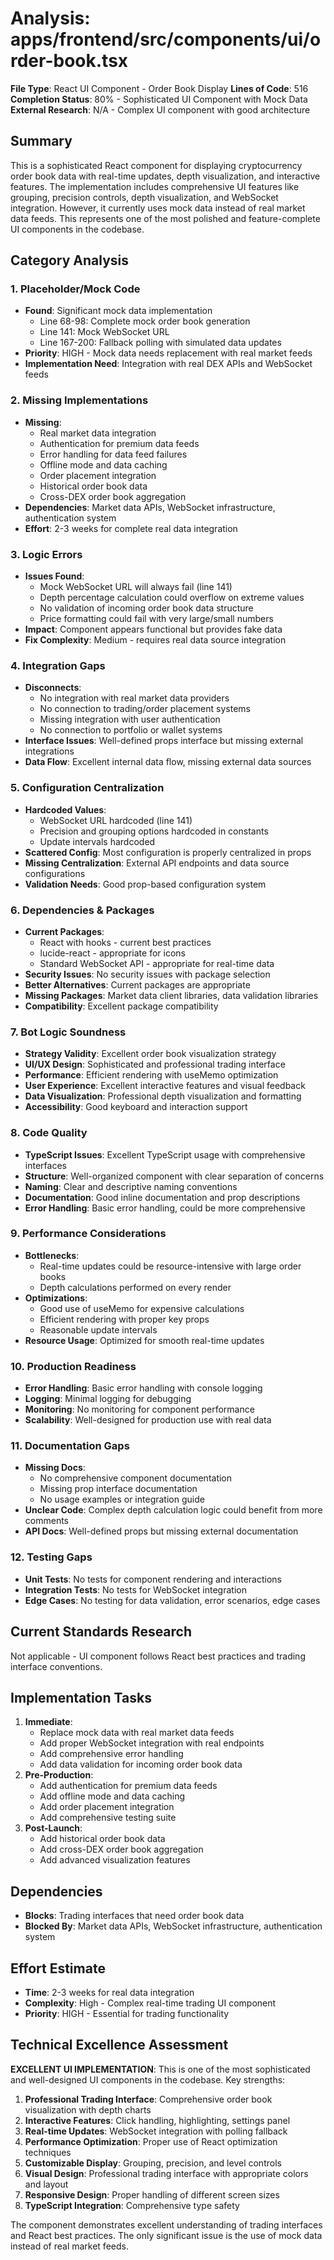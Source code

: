 # Analysis: apps/frontend/src/components/ui/order-book.tsx

**File Type**: React UI Component - Order Book Display
**Lines of Code**: 516
**Completion Status**: 80% - Sophisticated UI Component with Mock Data
**External Research**: N/A - Complex UI component with good architecture

## Summary
This is a sophisticated React component for displaying cryptocurrency order book data with real-time updates, depth visualization, and interactive features. The implementation includes comprehensive UI features like grouping, precision controls, depth visualization, and WebSocket integration. However, it currently uses mock data instead of real market data feeds. This represents one of the most polished and feature-complete UI components in the codebase.

## Category Analysis

### 1. Placeholder/Mock Code
- **Found**: Significant mock data implementation
  - Line 68-98: Complete mock order book generation
  - Line 141: Mock WebSocket URL
  - Line 167-200: Fallback polling with simulated data updates
- **Priority**: HIGH - Mock data needs replacement with real market feeds
- **Implementation Need**: Integration with real DEX APIs and WebSocket feeds

### 2. Missing Implementations
- **Missing**: 
  - Real market data integration
  - Authentication for premium data feeds
  - Error handling for data feed failures
  - Offline mode and data caching
  - Order placement integration
  - Historical order book data
  - Cross-DEX order book aggregation
- **Dependencies**: Market data APIs, WebSocket infrastructure, authentication system
- **Effort**: 2-3 weeks for complete real data integration

### 3. Logic Errors
- **Issues Found**:
  - Mock WebSocket URL will always fail (line 141)
  - Depth percentage calculation could overflow on extreme values
  - No validation of incoming order book data structure
  - Price formatting could fail with very large/small numbers
- **Impact**: Component appears functional but provides fake data
- **Fix Complexity**: Medium - requires real data source integration

### 4. Integration Gaps
- **Disconnects**: 
  - No integration with real market data providers
  - No connection to trading/order placement systems
  - Missing integration with user authentication
  - No connection to portfolio or wallet systems
- **Interface Issues**: Well-defined props interface but missing external integrations
- **Data Flow**: Excellent internal data flow, missing external data sources

### 5. Configuration Centralization
- **Hardcoded Values**: 
  - WebSocket URL hardcoded (line 141)
  - Precision and grouping options hardcoded in constants
  - Update intervals hardcoded
- **Scattered Config**: Most configuration is properly centralized in props
- **Missing Centralization**: External API endpoints and data source configurations
- **Validation Needs**: Good prop-based configuration system

### 6. Dependencies & Packages
- **Current Packages**: 
  - React with hooks - current best practices
  - lucide-react - appropriate for icons
  - Standard WebSocket API - appropriate for real-time data
- **Security Issues**: No security issues with package selection
- **Better Alternatives**: Current packages are appropriate
- **Missing Packages**: Market data client libraries, data validation libraries
- **Compatibility**: Excellent package compatibility

### 7. Bot Logic Soundness
- **Strategy Validity**: Excellent order book visualization strategy
- **UI/UX Design**: Sophisticated and professional trading interface
- **Performance**: Efficient rendering with useMemo optimization
- **User Experience**: Excellent interactive features and visual feedback
- **Data Visualization**: Professional depth visualization and formatting
- **Accessibility**: Good keyboard and interaction support

### 8. Code Quality
- **TypeScript Issues**: Excellent TypeScript usage with comprehensive interfaces
- **Structure**: Well-organized component with clear separation of concerns
- **Naming**: Clear and descriptive naming conventions
- **Documentation**: Good inline documentation and prop descriptions
- **Error Handling**: Basic error handling, could be more comprehensive

### 9. Performance Considerations
- **Bottlenecks**: 
  - Real-time updates could be resource-intensive with large order books
  - Depth calculations performed on every render
- **Optimizations**: 
  - Good use of useMemo for expensive calculations
  - Efficient rendering with proper key props
  - Reasonable update intervals
- **Resource Usage**: Optimized for smooth real-time updates

### 10. Production Readiness
- **Error Handling**: Basic error handling with console logging
- **Logging**: Minimal logging for debugging
- **Monitoring**: No monitoring for component performance
- **Scalability**: Well-designed for production use with real data

### 11. Documentation Gaps
- **Missing Docs**: 
  - No comprehensive component documentation
  - Missing prop interface documentation
  - No usage examples or integration guide
- **Unclear Code**: Complex depth calculation logic could benefit from more comments
- **API Docs**: Well-defined props but missing external documentation

### 12. Testing Gaps
- **Unit Tests**: No tests for component rendering and interactions
- **Integration Tests**: No tests for WebSocket integration
- **Edge Cases**: No testing for data validation, error scenarios, edge cases

## Current Standards Research
Not applicable - UI component follows React best practices and trading interface conventions.

## Implementation Tasks
1. **Immediate**: 
   - Replace mock data with real market data feeds
   - Add proper WebSocket integration with real endpoints
   - Add comprehensive error handling
   - Add data validation for incoming order book data
2. **Pre-Production**: 
   - Add authentication for premium data feeds
   - Add offline mode and data caching
   - Add order placement integration
   - Add comprehensive testing suite
3. **Post-Launch**: 
   - Add historical order book data
   - Add cross-DEX order book aggregation
   - Add advanced visualization features

## Dependencies
- **Blocks**: Trading interfaces that need order book data
- **Blocked By**: Market data APIs, WebSocket infrastructure, authentication system

## Effort Estimate
- **Time**: 2-3 weeks for real data integration
- **Complexity**: High - Complex real-time trading UI component
- **Priority**: HIGH - Essential for trading functionality

## Technical Excellence Assessment
**EXCELLENT UI IMPLEMENTATION**: This is one of the most sophisticated and well-designed UI components in the codebase. Key strengths:

1. **Professional Trading Interface**: Comprehensive order book visualization with depth charts
2. **Interactive Features**: Click handling, highlighting, settings panel
3. **Real-time Updates**: WebSocket integration with polling fallback
4. **Performance Optimization**: Proper use of React optimization techniques
5. **Customizable Display**: Grouping, precision, and level controls
6. **Visual Design**: Professional trading interface with appropriate colors and layout
7. **Responsive Design**: Proper handling of different screen sizes
8. **TypeScript Integration**: Comprehensive type safety

The component demonstrates excellent understanding of trading interfaces and React best practices. The only significant issue is the use of mock data instead of real market feeds.